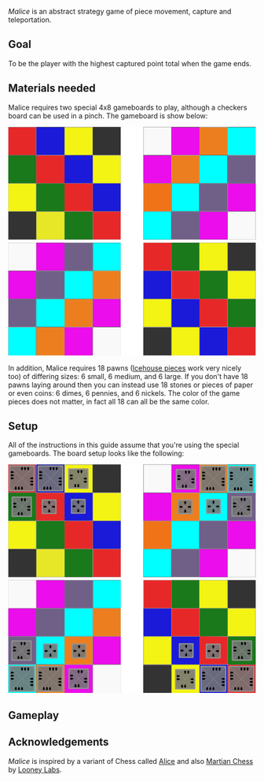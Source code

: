 *Malice* is an abstract strategy game of piece movement, capture and teleportation.  

Goal
----

To be the player with the highest captured point total when the game ends.

Materials needed
----------------

Malice requires two special 4x8 gameboards to play, although a checkers board can be used in a pinch.  The gameboard is show below:

![gameboard](https://raw.githubusercontent.com/fogus/spiel/master/brettspiel/malice/graphics/board.png)


In addition, Malice requires 18 pawns ([Icehouse pieces](http://www.looneylabs.com/looney-pyramids) work very nicely too) of differing sizes: 6 small, 6 medium, and 6 large.  If you don't have 18 pawns laying around then you can instead use 18 stones or pieces of paper or even coins: 6 dimes, 6 pennies, and 6 nickels.  The color of the game pieces does not matter, in fact all 18 can all be the same color.

Setup
-----

All of the instructions in this guide assume that you're using the special gameboards.  The board setup looks like the following:

![setup](https://raw.githubusercontent.com/fogus/spiel/master/brettspiel/malice/graphics/inital-setp.png)

Gameplay
--------



Acknowledgements
----------------

*Malice* is inspired by a variant of Chess called [Alice](http://www.chessvariants.org/other.dir/alice.html) and also [Martian Chess](http://icehousegames.org/wiki/index.php?title=Martian_Chess) by [Looney Labs](http://www.looneylabs.com).
